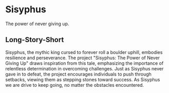 # Sisyphus
  The power of never giving up.

## Long-Story-Short
  Sisyphus, the mythic king cursed to forever roll a boulder uphill, embodies resilience and perseverance. The project "Sisyphus: The Power of Never Giving Up" draws inspiration from this tale, emphasizing the importance of relentless determination in overcoming challenges. Just as Sisyphus never gave in to defeat, the project encourages individuals to push through setbacks, viewing them as stepping stones toward success. As Sisyphus we are drive to keep going, no matter the obstacles encountered.

